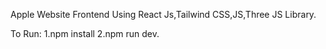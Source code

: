 Apple Website Frontend Using React Js,Tailwind CSS,JS,Three JS Library.

To Run:
1.npm install
2.npm run dev.
